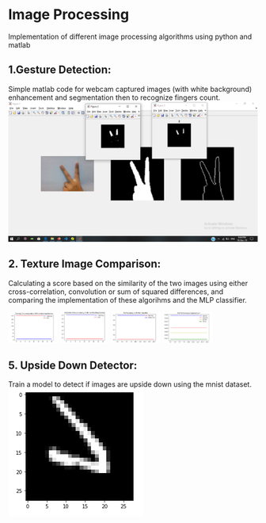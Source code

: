 # Image Processing
Implementation of different image processing algorithms using python and matlab

## 1.Gesture Detection:

Simple matlab code for webcam captured images (with white background) enhancement and segmentation then to recognize fingers count.
![alt text](https://github.com/khadija267/Image-Processing/blob/main/images/1.png?raw=true)

## 2. Texture Image Comparison:
Calculating a score based on the similarity of the two images using either cross-correlation, convolution or sum of squared differences, and comparing the implementation of these algorihms and the MLP classifier.
<p float="left">
  <img src="https://github.com/khadija267/Image-Processing/blob/main/images/3.png?raw=true" width="100" />
  <img src="https://github.com/khadija267/Image-Processing/blob/main/images/4.png?raw=true" width="100" /> 
  <img src="https://github.com/khadija267/Image-Processing/blob/main/images/5.png?raw=true" width="100" />
    <img src="https://github.com/khadija267/Image-Processing/blob/main/images/6.png?raw=true" width="100" />
</p>

## 5. Upside Down Detector:

Train a model to detect if images are upside down using the mnist dataset.
![alt text](https://github.com/khadija267/Image-Processing/blob/main/images/2.png?raw=true)

